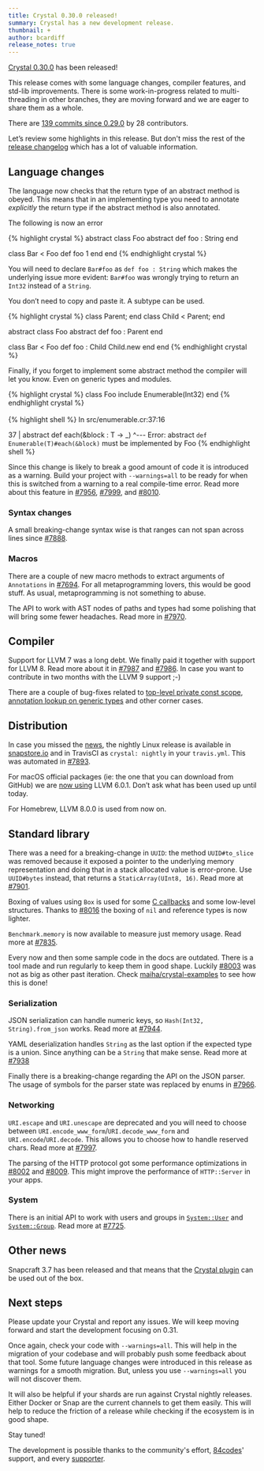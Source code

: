```yaml
---
title: Crystal 0.30.0 released!
summary: Crystal has a new development release.
thumbnail: +
author: bcardiff
release_notes: true
---
```


[Crystal 0.30.0](https://github.com/crystal-lang/crystal/releases/tag/0.30.0) has been released!

This release comes with some language changes, compiler features, and std-lib improvements.  There is some work-in-progress related to multi-threading in other branches, they are moving forward and we are eager to share them as a whole.

There are [139 commits since 0.29.0](https://github.com/crystal-lang/crystal/compare/0.29.0...0.30.0) by 28 contributors.

Let’s review some highlights in this release. But don't miss the rest of the [release changelog](https://github.com/crystal-lang/crystal/releases/tag/0.30.0) which has a lot of valuable information.

## Language changes

The language now checks that the return type of an abstract method is obeyed. This means that in an implementing type you need to annotate _explicitly_ the return type if the abstract method is also annotated.

The following is now an error

<div class="code_section">{% highlight crystal %}
abstract class Foo
  abstract def foo : String
end

class Bar < Foo
  def foo
    1
  end
end
{% endhighlight crystal %}</div>

You will need to declare `Bar#foo` as `def foo : String` which makes the underlying issue more evident: `Bar#foo` was wrongly trying to return an `Int32` instead of a `String`.

You don’t need to copy and paste it. A subtype can be used.

<div class="code_section">{% highlight crystal %}
class Parent; end
class Child < Parent; end

abstract class Foo
  abstract def foo : Parent
end

class Bar < Foo
  def foo : Child
    Child.new
  end
end
{% endhighlight crystal %}</div>

Finally, if you forget to implement some abstract method the compiler will let you know. Even on generic types and modules.

<div class="code_section">{% highlight crystal %}
class Foo
  include Enumerable(Int32)
end
{% endhighlight crystal %}</div>

<br/>

<div class="code_section">{% highlight shell %}
In src/enumerable.cr:37:16

 37 | abstract def each(&block : T -> _)
                   ^---
Error: abstract `def Enumerable(T)#each(&block)` must be implemented by Foo
{% endhighlight shell %}</div>

Since this change is likely to break a good amount of code it is introduced as a warning. Build your project with `--warnings=all` to be ready for when this is switched from a warning to a real compile-time error. Read more about this feature in [#7956](https://github.com/crystal-lang/crystal/pull/7956), [#7999](https://github.com/crystal-lang/crystal/pull/7999), and [#8010](https://github.com/crystal-lang/crystal/pull/8010).

### Syntax changes

A small breaking-change syntax wise is that ranges can not span across lines since [#7888](https://github.com/crystal-lang/crystal/pull/7888).

### Macros

There are a couple of new macro methods to extract arguments of `Annotations` in [#7694](https://github.com/crystal-lang/crystal/pull/7694). For all metaprogramming lovers, this would be good stuff. As usual, metaprogramming is not something to abuse.

The API to work with AST nodes of paths and types had some polishing that will bring some fewer headaches. Read more in [#7970](https://github.com/crystal-lang/crystal/pull/7970).

## Compiler

Support for LLVM 7 was a long debt. We finally paid it together with support for LLVM 8. Read more about it in [#7987](https://github.com/crystal-lang/crystal/pull/7987) and [#7986](https://github.com/crystal-lang/crystal/pull/7986). In case you want to contribute in two months with the LLVM 9 support ;-)

There are a couple of bug-fixes related to [top-level private const scope](https://github.com/crystal-lang/crystal/pull/7907), [annotation lookup on generic types](https://github.com/crystal-lang/crystal/pull/7891) and other corner cases.

## Distribution

In case you missed the [news](https://crystal-lang.org/2019/06/19/snapcraft-summit-montreal.html), the nightly Linux release is available in [snapstore.io](https://snapcraft.io/crystal) and in TravisCI as `crystal: nightly` in your `travis.yml`. This was automated in [#7893](https://github.com/crystal-lang/crystal/pull/7893).

For macOS official packages (ie: the one that you can download from GitHub) we are [now using](https://github.com/crystal-lang/crystal/pull/7994) LLVM 6.0.1. Don’t ask what has been used up until today.

For Homebrew, LLVM 8.0.0 is used from now on.

## Standard library

There was a need for a breaking-change in `UUID`: the method `UUID#to_slice` was removed because it exposed a pointer to the underlying memory representation and doing that in a stack allocated value is error-prone. Use `UUID#bytes` instead, that returns a `StaticArray(UInt8, 16)`. Read more at [#7901](https://github.com/crystal-lang/crystal/pull/7901).

Boxing of values using `Box` is used for some [C callbacks](https://crystal-lang.org/reference/syntax_and_semantics/c_bindings/callbacks.html) and some low-level structures. Thanks to [#8016](https://github.com/crystal-lang/crystal/pull/8016) the boxing of `nil` and reference types is now lighter.

`Benchmark.memory` is now available to measure just memory usage. Read more at [#7835](https://github.com/crystal-lang/crystal/pull/7835).

Every now and then some sample code in the docs are outdated. There is a tool made and run regularly to keep them in good shape. Luckily [#8003](https://github.com/crystal-lang/crystal/pull/8003) was not as big as other past iteration. Check [maiha/crystal-examples](https://github.com/maiha/crystal-examples) to see how this is done!

### Serialization

JSON serialization can handle numeric keys, so `Hash(Int32, String).from_json` works. Read more at [#7944](https://github.com/crystal-lang/crystal/pull/7944).

YAML deserialization handles `String` as the last option if the expected type is a union. Since anything can be a `String` that make sense. Read more at [#7938](https://github.com/crystal-lang/crystal/pull/7938)

Finally there is a breaking-change regarding the API on the JSON parser. The usage of symbols for the parser state was replaced by enums in [#7966](https://github.com/crystal-lang/crystal/pull/7966).

### Networking

`URI.escape` and `URI.unescape` are deprecated and you will need to choose between `URI.encode_www_form`/`URI.decode_www_form` and `URI.encode`/`URI.decode`. This allows you to choose how to handle reserved chars. Read more at [#7997](https://github.com/crystal-lang/crystal/pull/7997).

The parsing of the HTTP protocol got some performance optimizations in [#8002](https://github.com/crystal-lang/crystal/pull/8002) and [#8009](https://github.com/crystal-lang/crystal/pull/8009). This might improve the performance of `HTTP::Server` in your apps.

### System

There is an initial API to work with users and groups in [`System::User`](https://crystal-lang.org/api/0.30.0/System/User.html) and [`System::Group`](https://crystal-lang.org/api/0.30.0/System/Group.html). Read more at [#7725](https://github.com/crystal-lang/crystal/pull/7725).

## Other news

Snapcraft 3.7 has been released and that means that the [Crystal plugin](/2019/06/19/snapcraft-summit-montreal.html#packaging-your-crystal-app-as-a-snap) can be used out of the box.

## Next steps

Please update your Crystal and report any issues. We will keep moving forward and start the development focusing on 0.31.

Once again, check your code with `--warnings=all`. This will help in the migration of your codebase and will probably push some feedback about that tool. Some future language changes were introduced in this release as warnings for a smooth migration. But, unless you use `--warnings=all` you will not discover them.

It will also be helpful if your shards are run against Crystal nightly releases. Either Docker or Snap are the current channels to get them easily. This will help to reduce the friction of a release while checking if the ecosystem is in good shape.

Stay tuned!

The development is possible thanks to the community's effort, [84codes](https://www.84codes.com/)' support, and every [supporter](https://crystal-lang.org/sponsors).
